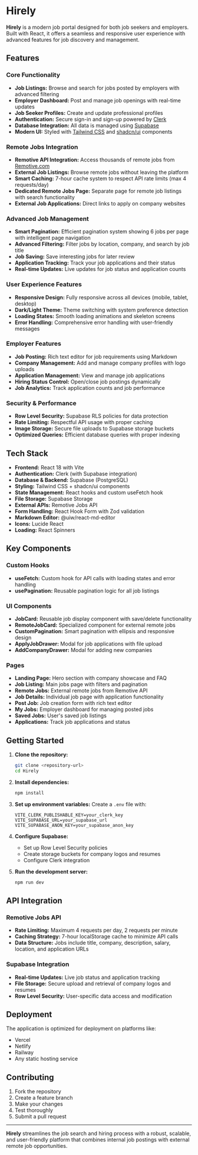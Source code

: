 # Hirely

**Hirely** is a modern job portal designed for both job seekers and employers. Built with React, it offers a seamless and responsive user experience with advanced features for job discovery and management.

## Features

### Core Functionality
- **Job Listings:** Browse and search for jobs posted by employers with advanced filtering
- **Employer Dashboard:** Post and manage job openings with real-time updates
- **Job Seeker Profiles:** Create and update professional profiles
- **Authentication:** Secure sign-in and sign-up powered by [Clerk](https://clerk.com/)
- **Database Integration:** All data is managed using [Supabase](https://supabase.com/)
- **Modern UI:** Styled with [Tailwind CSS](https://tailwindcss.com/) and [shadcn/ui](https://ui.shadcn.com/) components

### Remote Jobs Integration
- **Remotive API Integration:** Access thousands of remote jobs from [Remotive.com](https://remotive.com/)
- **External Job Listings:** Browse remote jobs without leaving the platform
- **Smart Caching:** 7-hour cache system to respect API rate limits (max 4 requests/day)
- **Dedicated Remote Jobs Page:** Separate page for remote job listings with search functionality
- **External Job Applications:** Direct links to apply on company websites

### Advanced Job Management
- **Smart Pagination:** Efficient pagination system showing 6 jobs per page with intelligent page navigation
- **Advanced Filtering:** Filter jobs by location, company, and search by job title
- **Job Saving:** Save interesting jobs for later review
- **Application Tracking:** Track your job applications and their status
- **Real-time Updates:** Live updates for job status and application counts

### User Experience Features
- **Responsive Design:** Fully responsive across all devices (mobile, tablet, desktop)
- **Dark/Light Theme:** Theme switching with system preference detection
- **Loading States:** Smooth loading animations and skeleton screens
- **Error Handling:** Comprehensive error handling with user-friendly messages

### Employer Features
- **Job Posting:** Rich text editor for job requirements using Markdown
- **Company Management:** Add and manage company profiles with logo uploads
- **Application Management:** View and manage job applications
- **Hiring Status Control:** Open/close job postings dynamically
- **Job Analytics:** Track application counts and job performance

### Security & Performance
- **Row Level Security:** Supabase RLS policies for data protection
- **Rate Limiting:** Respectful API usage with proper caching
- **Image Storage:** Secure file uploads to Supabase storage buckets
- **Optimized Queries:** Efficient database queries with proper indexing

## Tech Stack

- **Frontend:** React 18 with Vite
- **Authentication:** Clerk (with Supabase integration)
- **Database & Backend:** Supabase (PostgreSQL)
- **Styling:** Tailwind CSS + shadcn/ui components
- **State Management:** React hooks and custom useFetch hook
- **File Storage:** Supabase Storage
- **External APIs:** Remotive Jobs API
- **Form Handling:** React Hook Form with Zod validation
- **Markdown Editor:** @uiw/react-md-editor
- **Icons:** Lucide React
- **Loading:** React Spinners

## Key Components

### Custom Hooks
- **useFetch:** Custom hook for API calls with loading states and error handling
- **usePagination:** Reusable pagination logic for all job listings

### UI Components
- **JobCard:** Reusable job display component with save/delete functionality
- **RemoteJobCard:** Specialized component for external remote jobs
- **CustomPagination:** Smart pagination with ellipsis and responsive design
- **ApplyJobDrawer:** Modal for job applications with file upload
- **AddCompanyDrawer:** Modal for adding new companies

### Pages
- **Landing Page:** Hero section with company showcase and FAQ
- **Job Listing:** Main jobs page with filters and pagination
- **Remote Jobs:** External remote jobs from Remotive API
- **Job Details:** Individual job page with application functionality
- **Post Job:** Job creation form with rich text editor
- **My Jobs:** Employer dashboard for managing posted jobs
- **Saved Jobs:** User's saved job listings
- **Applications:** Track job applications and status

## Getting Started

1. **Clone the repository:**
   ```bash
   git clone <repository-url>
   cd Hirely
   ```

2. **Install dependencies:**
   ```bash
   npm install
   ```

3. **Set up environment variables:**
   Create a `.env` file with:
   ```env
   VITE_CLERK_PUBLISHABLE_KEY=your_clerk_key
   VITE_SUPABASE_URL=your_supabase_url
   VITE_SUPABASE_ANON_KEY=your_supabase_anon_key
   ```

4. **Configure Supabase:**
   - Set up Row Level Security policies
   - Create storage buckets for company logos and resumes
   - Configure Clerk integration

5. **Run the development server:**
   ```bash
   npm run dev
   ```

## API Integration

### Remotive Jobs API
- **Rate Limiting:** Maximum 4 requests per day, 2 requests per minute
- **Caching Strategy:** 7-hour localStorage cache to minimize API calls
- **Data Structure:** Jobs include title, company, description, salary, location, and application URLs

### Supabase Integration
- **Real-time Updates:** Live job status and application tracking
- **File Storage:** Secure upload and retrieval of company logos and resumes
- **Row Level Security:** User-specific data access and modification

## Deployment

The application is optimized for deployment on platforms like:
- Vercel
- Netlify
- Railway
- Any static hosting service

## Contributing

1. Fork the repository
2. Create a feature branch
3. Make your changes
4. Test thoroughly
5. Submit a pull request



---

**Hirely** streamlines the job search and hiring process with a robust, scalable, and user-friendly platform that combines internal job postings with external remote job opportunities.